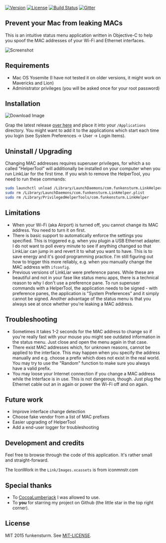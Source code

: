 [![Version](https://img.shields.io/github/release/halo/LinkLiar.svg?style=flat&label=version)](https://github.com/halo/LinkLiar/releases)
[![License](https://img.shields.io/badge/license-MIT-blue.svg?style=flat)](https://github.com/halo/LinkLiar/blob/master/LICENSE.md)
[![Build Status](https://travis-ci.org/halo/LinkLiar.svg?branch=master)](https://travis-ci.org/halo/LinkLiar)
[![Gitter](https://badges.gitter.im/Join%20Chat.svg)](https://gitter.im/halo/LinkLiar)

## Prevent your Mac from leaking MACs

This is an intuitive status menu application written in Objective-C to help you spoof the MAC addresses of your Wi-Fi and Ethernet interfaces.

![Screenshot](https://cdn.rawgit.com/halo/LinkLiar/master/doc/screenshot.png)

## Requirements

* Mac OS Yosemite (I have not tested it on older versions, it might work on Mavericks and Lion)
* Administrator privileges (you will be asked once for your root password)

## Installation

![Download Image](https://cdn.rawgit.com/halo/LinkLiar/master/doc/download.png)

Grap the latest release [over here](https://github.com/halo/LinkLiar/releases) and place it into your `/Applications` directory. You might want to add it to the applications which start each time you login (see System Preferences -> User -> Login Items).

## Uninstall / Upgrading

Changing MAC addresses requires superuser privileges, for which a so called "HelperTool" will additionally be installed on your computer when you run LinkLiar for the first time. If you wish to remove the HelperTool, you need to run these commands:

```bash
sudo launchctl unload /Library/LaunchDaemons/com.funkensturm.LinkHelper.plist
sudo rm /Library/LaunchDaemons/com.funkensturm.LinkHelper.plist
sudo rm /Library/PrivilegedHelperTools/com.funkensturm.LinkHelper
```

## Limitations

* When your Wi-Fi (aka Airport) is turned off, you cannot change its MAC address. You need to turn it on first.
* There is basic support to automatically enforce the settings you specified. This is triggered e.g. when you plugin a USB Ethernet adapter. I do not want to poll every minute to see if anything changed so that LinkLiar can jump in and revert it to what you want to have. This is to save energy and it's good programming practice. I'm still figuring out how to trigger this more reliably, e.g. when you manually change the MAC address with `ifconfig`.
* Previous versions of LinkLiar were preference panes. While these are beautiful and not in your fase like status menu apps, there is a technical reason to why I don't use a preference pane. To run superuser commands with a HelperTool, the application needs to be signed - with preference panes, the application is "System Preferences" and it simply cannot be signed. Another advantage of the status menu is that you always see at once whether you're leaking a MAC address.

## Troubleshooting

* Sometimes it takes 1-2 seconds for the MAC address to change so if you're really fast with your mouse you might see outdated information in the status menu. Just close and open the menu again in that case.
* There exist MAC addresses which, for unknown reasons, cannot be applied to the interface. This may happen when you specify the address manually and e.g. choose a prefix which does not exist in the real world. You may try to use the "Random" function to make sure you always have a valid prefix.
* You may loose your Internet connection if you change a MAC address while the Interface is in use. This is not dangerous, though. Just plug the Ethernet cable out an in again or power the Wi-Fi off and on again.

## Future work

* Improve interface change detection
* Choose fake vendor from a list of MAC prefixes
* Easier upgrading of HelperTool
* Add a end-user logger for troubleshooting

## Development and credits

Feel free to browse through the code of this application. It's rather small and straight-forward.

The IconWork in the `Link/Images.xcassets` is from iconmnstr.com

## Special thanks

* To [CocoaLumberjack](https://github.com/CocoaLumberjack/CocoaLumberjack) I was allowed to use.
* To **you** for starring my project on Github (the little star in the top right corner).

## License

MIT 2015 funkensturm. See [MIT-LICENSE](https://github.com/halo/LinkLiar/blob/master/LICENSE.md).
